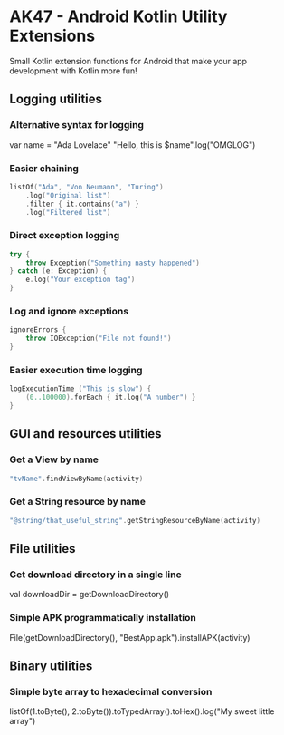 # AK47 - Android Kotlin Utility Extensions

Small Kotlin extension functions for Android that make your app development with Kotlin more fun!

## Logging utilities

### Alternative syntax for logging

var name = "Ada Lovelace"
"Hello, this is $name".log("OMGLOG")

### Easier chaining

```kotlin
listOf("Ada", "Von Neumann", "Turing")
    .log("Original list")
    .filter { it.contains("a") }
    .log("Filtered list")
```

### Direct exception logging

```kotlin
try {
    throw Exception("Something nasty happened")
} catch (e: Exception) {
    e.log("Your exception tag")
}
```

### Log and ignore exceptions

```kotlin
ignoreErrors {
    throw IOException("File not found!")
}
```

### Easier execution time logging

```kotlin
logExecutionTime ("This is slow") {
    (0..100000).forEach { it.log("A number") }
}
```

## GUI and resources utilities

### Get a View by name

```kotlin
"tvName".findViewByName(activity)
```

### Get a String resource by name

```kotlin
"@string/that_useful_string".getStringResourceByName(activity)
```

## File utilities

### Get download directory in a single line

val downloadDir = getDownloadDirectory()

### Simple APK programmatically installation

File(getDownloadDirectory(), "BestApp.apk").installAPK(activity)

## Binary utilities

### Simple byte array to hexadecimal conversion

listOf(1.toByte(), 2.toByte()).toTypedArray().toHex().log("My sweet little array")

